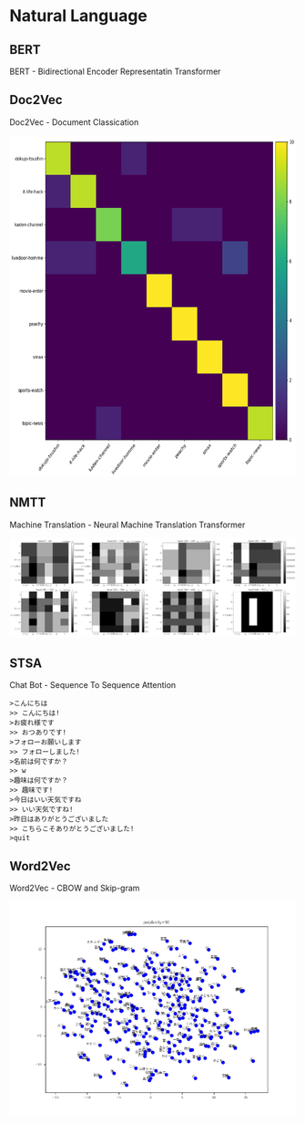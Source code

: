 # Natural Language

## BERT

BERT - Bidirectional Encoder Representatin Transformer

## Doc2Vec

Doc2Vec - Document Classication

<p align="center">
  <img src="Doc2Vec/confusion_matrix.png" height="600" width="600">
</p>

## NMTT

Machine Translation - Neural Machine Translation Transformer

<img src="NMTT/enc5.png">

## STSA

Chat Bot - Sequence To Sequence Attention

```
>こんにちは
>> こんにちは!
>お疲れ様です
>> おつありです!
>フォローお願いします
>> フォローしました!
>名前は何ですか？
>> w
>趣味は何ですか？
>> 趣味です!
>今日はいい天気ですね
>> いい天気ですね!
>昨日はありがとうございました
>> こちらこそありがとうございました!
>quit
```

## Word2Vec

Word2Vec - CBOW and Skip-gram

<p align="center">
  <img src="Word2Vec/word_embedding.png">
</P>
